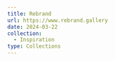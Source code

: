 ```yaml
---
title: Rebrand
url: https://www.rebrand.gallery
date: 2024-03-22
collection:
  - Inspiration
type: Collections
---
```

